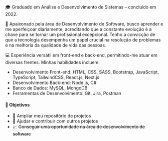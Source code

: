 🎓 Graduado em Análise e Desenvolvimento de Sistemas – concluído em 2022.

🚀 Apaixonado pela área de Desenvolvimento de Software, busco aprender e me aperfeiçoar diariamente, acreditando que a constante evolução é a chave para se tornar um profissional excepcional. Tenho a convicção de que a tecnologia desempenha um papel crucial na resolução de problemas e na melhoria da qualidade de vida das pessoas.

💻 Experiência versátil em front-end e back-end, permitindo-me atuar em diversas frentes. Minhas habilidades incluem:

- Desenvolvimento Front-end: HTML, CSS, SASS, Bootstrap, JavaScript, TypeScript, TailwindCSS, React.js, Next.js
- Desenvolvimento Back-end: Node.js, C#
- Banco de Dados: MySQL, MongoDB
- Ferramentas de Desenvolvimento: Git, Jira, Postman

#### 🎯 Objetivos 

- 📂 Ampliar meu repositório de projetos
- 🤝 Ajudar e contribuir com outros projetos
- 📈 ~~Conseguir uma oportunidade na área de desenvolvimento de software~~
